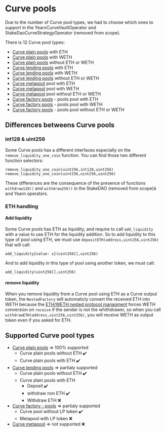 # Curve pools

Due to the number of Curve pool types, we had to choose which ones to support in the YearnCurveVaultOperator and StakeDaoCurveStrategyOperator (removed from scope).

There is 12 Curve pool types:

-   [Curve plain pools](https://curve.readthedocs.io/exchange-pools.html#plain-pools) with ETH
-   [Curve plain pools](https://curve.readthedocs.io/exchange-pools.html#plain-pools) with WETH
-   [Curve plain pools](https://curve.readthedocs.io/exchange-pools.html#plain-pools) without ETH or WETH
-   [Curve lending pools](https://curve.readthedocs.io/exchange-pools.html#lending-pools) with ETH
-   [Curve lending pools](https://curve.readthedocs.io/exchange-pools.html#lending-pools) with WETH
-   [Curve lending pools](https://curve.readthedocs.io/exchange-pools.html#lending-pools) without ETH or WETH
-   [Curve metapool](https://curve.readthedocs.io/exchange-pools.html#metapools) pool with ETH
-   [Curve metapool](https://curve.readthedocs.io/exchange-pools.html#metapools) pool with WETH
-   [Curve metapool](https://curve.readthedocs.io/exchange-pools.html#metapools) pool without ETH or WETH
-   [Curve factory pools](https://curve.readthedocs.io/factory-pools.html) - pools pool with ETH
-   [Curve factory pools](https://curve.readthedocs.io/factory-pools.html) - pools pool with WETH
-   [Curve factory pools](https://curve.readthedocs.io/factory-pools.html) - pools pool without ETH or WETH

## Differences betweens Curve pools

### int128 & uint256

Some Curve pools has a different interfaces especially on the `remove_liquidity_one_coin` function.
You can find those two different function selectors:

```
remove_liquidity_one_coin(uint256,int128,uint256)
remove_liquidity_one_coin(uint256,uint256,uint256)
```

These differences are the consequence of the presence of functions `withdraw128()` and `withdraw256()` in the StakeDAO (removed from scope)à and Yearn operators.

### ETH handling

#### Add liquidity

Some Curve pools has ETH as liquidity, and require to call `add_liquidity` with a value to use ETH for the liquidity addition.
So to add liquidity to this type of pool using ETH, we must use `depositETH(address,uint256,uint256)` that will call:

```
add_liquidity{value: x}(uint256[],uint256)
```

And to add liquidity in this type of pool using another token, we must call:

```
add_liquidity(uint256[],uint256)
```

#### remove liquidity

When you remove liquidity from a Curve pool using ETH as a Curve output token, the `NestedFactory` will automaticly convert the received ETH into WETH because the [ETH/WETH nested protocol managment](https://github.com/NestedFi/nested-core-lego#eth-managment) forces WETH conversion on `receive` if the sender is not the whithdrawer, so when you call `withdrawETH(address,uint256,uint256)`, you will receive WETH as output token even if you asked for ETH.

## Supported Curve pool types

-   [Curve plain pools](https://curve.readthedocs.io/exchange-pools.html#plain-pools) => 100% supported
    -   Curve plain pools without ETH :heavy_check_mark:
    -   Curve plain pools with ETH :heavy_check_mark:
-   [Curve lending pools](https://curve.readthedocs.io/exchange-pools.html#lending-pools) => partialy supported
    -   Curve plain pools without ETH :heavy_check_mark:
    -   Curve plain pools with ETH
        -   Deposit :heavy_check_mark:
        -   withdraw non ETH :heavy_check_mark:
        -   Withdraw ETH :x:
-   [Curve factory - pools](https://curve.readthedocs.io/factory-pools.html) => partialy supported
    -   Curve pool without LP token :heavy_check_mark:
    -   Metapool with LP token :x:
-   [Curve metapool](https://curve.readthedocs.io/exchange-pools.html#metapools) => not supported :x:
